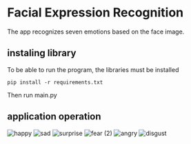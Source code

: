 # Facial Expression Recognition

The app recognizes seven emotions based on the face image.

## instaling library
To be able to run the program, the libraries must be installed

``` 
pip install -r requirements.txt 
```

Then run main.py

## application operation
![happy](https://user-images.githubusercontent.com/55066543/225155062-2fe78444-a847-4b2f-9253-a557da28177e.png)
![sad](https://user-images.githubusercontent.com/55066543/225155176-00a5668b-ed47-46e8-8eca-321209303696.png)
![surprise](https://user-images.githubusercontent.com/55066543/225155194-60e7640d-4e9e-4119-b05d-ae724c3a26df.png)
![fear (2)](https://user-images.githubusercontent.com/55066543/225155217-89d180a9-3f1e-40aa-a62b-dc52644e4f6a.png)
![angry](https://user-images.githubusercontent.com/55066543/225155224-2b62e5f3-5632-44aa-8e47-64e56ca669ae.png)
![disgust](https://user-images.githubusercontent.com/55066543/225155231-01d56c15-432b-49cb-b7f3-a4423bb7774f.png)
